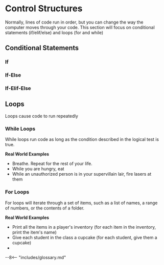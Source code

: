 # Control Structures

Normally, lines of code run in order, but you can change the way the computer moves through your code. This section will focus on conditional statements (if/elif/else) and loops (for and while)

## Conditional Statements

### If

### If-Else

### If-Elif-Else

## Loops

Loops cause code to run repeatedly

### While Loops

While loops run code as long as the condition described in the logical test is true.

**Real World Examples**
- Breathe. Repeat for the rest of your life.
- While you are hungry, eat
- While an unauthorized person is in your supervillain lair, fire lasers at them

### For Loops

For loops will iterate through a set of items, such as a list of names, a range of numbers, or the contents of a folder.

**Real World Examples**
- Print all the items in a player's inventory (for each item in the inventory, print the item's name)
- Give each student in the class a cupcake (for each student, give them a cupcake)
- 



--8<-- "includes/glossary.md"